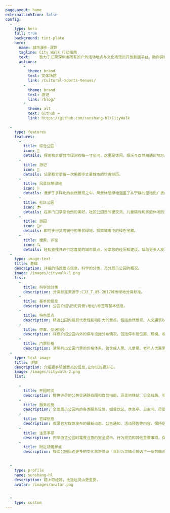 ```yaml
---
pageLayout: home
externalLinkIcon: false
config:
  -
    type: hero
    full: true
    background: tint-plate
    hero:
      name: 城市漫步-深圳
      tagline: City Walk 行动指南
      text:    致力于汇聚深圳市所有的户外活动地点与文化场馆的开放数据平台。助你探索城市中自然美景与人文景观，规划个性化的运动探险和文化之旅。作为开源项目的一部分，我们鼓励社区参与，共同加入我们，一起开启探索深圳的新篇章，感受这座城市的活力与魅力！
      actions:
        -
          theme: brand
          text: 文体场馆
          link: /Cultural-Sports-Venues/
        -
          theme: brand
          text: 游记
          link: /blog/
        -
          theme: alt
          text: Github →
          link: https://github.com/sunshang-hl/CityWalk

  -
    type: features
    features:
      -
        title: 综合公园
        icon: 🌳
        details: 探索和享受城市绿洲的每一寸空间，这里是休闲、娱乐与自然相遇的地方。
      -
        title: 游记
        icon: 📖
        details: 记录和分享每一次用脚步丈量城市的珍贵经历。
      -
        title: 风景休憩绿地
        icon: 🌿
        details: 漫步于多样化的自然景观之中，风景休憩绿地涵盖了从宁静的湿地到广袤的郊野公园，再到郁郁葱葱的森林公园。这里是远离城市喧嚣、与大自然亲密接触的理想之地。
      -
        title: 社区公园
        icon: 🏞️
        details: 在家门口享受自然的美好，社区公园是邻里交流、儿童嬉戏和家庭休闲的理想场所。
      -
        title: 游园
        icon: 🚶‍♂️
        details: 即可步行又可骑行的带状绿地，探索城市中的绿色宝藏。
      -
        title: 搜索、评论
        icon: 🔍
        details: 轻松查找并评价您喜爱的城市景点，分享您的经历和建议，帮助更多人发现最佳的户外活动地点，共同构建一个充满活力和互动性的城市探索社区。
  -
    type: image-text
    title: 基础
    description: 详细的场馆景点信息，科学的分类，充分展示公园的概况。
    image: /images/citywalk-1.png
    list:
      -
        title: 科学的分类
        description: 分类标准来源于:CJJ_T_85-2017城市绿地分类标准。
      -
        title: 基本的信息
        description: 公园介绍\历史背景\地址\标签等基本信息。
      -
        title: 特色景点
        description: 精选公园内最具代表性和吸引力的景点，包括自然景观、人文建筑以及历史遗迹，为游客提供丰富的游览体验。
      -
        title: 停车、交通指引
        description: 详细介绍公园内外的停车设施分布情况，包括停车场位置、规模、收费标准及高峰时段建议，确保每位到访者都能方便快捷地找到停车位
      -
        title: 门票价格
        description: 清晰列出公园门票的价格体系，包含成人票、儿童票、老年人优惠票等各种类型的票价，并注明特殊活动期间可能存在的票价变动。
  -
    type: text-image
    title: 详情
    description: 介绍更多场馆景点的信息,让你玩的更开心。
    image: /images/citywalk-2.png
    list:
      
      -
        title: 开园时间
        description: 提供详尽的公共交通路线图和自驾指南，涵盖地铁站、公交线路、步行路径等信息，帮助游客轻松抵达公园。
      -
        title: 服务设施
        description: 全面展示公园内的各类服务设施，如餐饮区、休息亭、卫生间、母婴室等的位置和服务内容，提升游客的游园舒适度。
      -
        title: 官媒信息
        description: 收录官方媒体发布的最新动态、公告通知、活动预告等内容，保持信息透明度，让游客第一时间获取权威资讯。
      -
        title: 注意事项
        description: 列举游览公园时需要注意的安全提示、行为规范和其他重要事项，保障游客安全并维护良好的游园秩序。
      -
        title: 附近场馆景点
        description: 探索公园周边更多的文化旅游资源！我们为您精心挑选了一系列临近的博物馆、艺术馆、剧院以及其他有趣的场所，让您的旅程更加丰富多彩。
  

  -
    type: profile
    name: sunshang-hl
    description: 踏上取经路，比抵达灵山更重要。
    avatar: /images/avatar.png


  -
    type: custom
---
```



